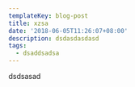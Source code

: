 ```yaml
---
templateKey: blog-post
title: xzsa
date: '2018-06-05T11:26:07+08:00'
description: dsdasdasdasd
tags:
  - dsaddsadsa
---
```

dsdsasad
